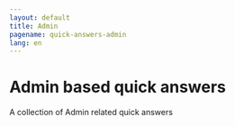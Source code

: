 ```yaml
---
layout: default
title: Admin
pagename: quick-answers-admin
lang: en
---
```


Admin based quick answers
=====

A collection of Admin related quick answers

